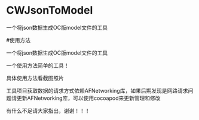 # CWJsonToModel
一个将json数据生成OC版model文件的工具




#使用方法


一个将json数据生成OC版model文件的工具

一个使用方法简单的工具！

具体使用方法看截图照片

工具项目获取数据的请求方式依赖AFNetworking库，如果后期发现是网路请求问题请更新AFNetworking库，可以使用cocoapod来更新管理和修改

有什么不足请大家指出，谢谢！！！
